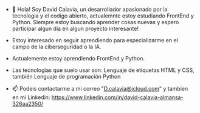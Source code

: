 - 👋 Hola! Soy David Calavia, un desarrollador apasionado por la tecnologia y el codigo abierto, actualemnte estoy estudiando FrontEnd y Python. Siempre estoy buscando aprender cosas nuevas y espero participar algun dia en algun proyecto interesante!

- Estoy interesado en seguir aprendiendo para especializarme en el campo de la ciberseguridad o la IA.

- Actualemente estoy aprendiendo FrontEnd y Python.

- Las tecnologias que suelo usar son:
  Lenguaje de etiquetas HTML y CSS, también Lenguaje de programación Python

- 📫 Podeis contactarme a mi correo "D.calavia@icloud.com" y tambien en mi Linkedin: https://www.linkedin.com/in/david-calavia-almansa-326aa2350/

<!---
DCalavia/DCalavia is a ✨ special ✨ repository because its `README.md` (this file) appears on your GitHub profile.
You can click the Preview link to take a look at your changes.
--->
